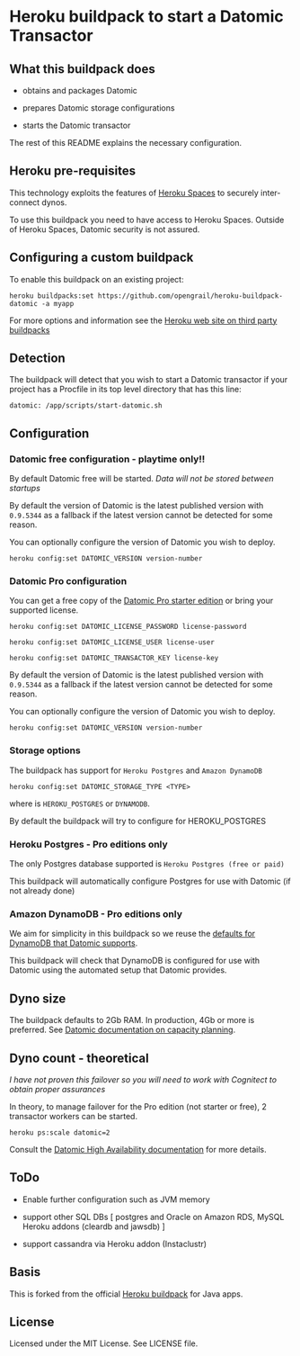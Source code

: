 Heroku buildpack to start a Datomic Transactor
==============================================

## What this buildpack does

- obtains and packages Datomic

- prepares Datomic storage configurations

- starts the Datomic transactor

The rest of this README explains the necessary configuration.

## Heroku pre-requisites

This technology exploits the features of [Heroku Spaces](https://www.heroku.com/private-spaces) to securely inter-connect dynos. 

To use this buildpack you need to have access to Heroku Spaces. Outside of Heroku Spaces, Datomic security is not assured.

## Configuring a custom buildpack

To enable this buildpack on an existing project:

````heroku buildpacks:set https://github.com/opengrail/heroku-buildpack-datomic -a myapp````

For more options and information see the [Heroku web site on third party buildpacks](https://devcenter.heroku.com/articles/third-party-buildpacks#using-a-custom-buildpack)

## Detection

The buildpack will detect that you wish to start a Datomic transactor if your project has a Procfile in its top level directory that has this line:

````datomic: /app/scripts/start-datomic.sh````

## Configuration

### Datomic free configuration - playtime only!!

By default Datomic free will be started. *Data will not be stored between startups*

By default the version of Datomic is the latest published version with `0.9.5344` as a fallback if the latest version cannot be detected for some reason.

You can optionally configure the version of Datomic you wish to deploy.

````heroku config:set DATOMIC_VERSION version-number````

### Datomic Pro configuration

You can get a free copy of the [Datomic Pro starter edition](http://www.datomic.com/get-datomic.html) or bring your supported license.

````heroku config:set DATOMIC_LICENSE_PASSWORD license-password````

````heroku config:set DATOMIC_LICENSE_USER license-user````

````heroku config:set DATOMIC_TRANSACTOR_KEY license-key````

By default the version of Datomic is the latest published version with `0.9.5344` as a fallback if the latest version cannot be detected for some reason.

You can optionally configure the version of Datomic you wish to deploy.

````heroku config:set DATOMIC_VERSION version-number````

### Storage options

The buildpack has support for `Heroku Postgres` and `Amazon DynamoDB`

````heroku config:set DATOMIC_STORAGE_TYPE <TYPE> ````

where <TYPE> is `HEROKU_POSTGRES` or `DYNAMODB`.

By default the buildpack will try to configure for HEROKU_POSTGRES

### Heroku Postgres - Pro editions only

The only Postgres database supported is `Heroku Postgres (free or paid)`

This buildpack will automatically configure Postgres for use with Datomic (if not already done) 

### Amazon DynamoDB - Pro editions only

We aim for simplicity in this buildpack so we reuse the [defaults for DynamoDB that Datomic supports](http://docs.datomic.com/storage.html#provisioning-dynamo).

This buildpack will check that DynamoDB is configured for use with Datomic using the automated setup that Datomic provides.

## Dyno size

The buildpack defaults to 2Gb RAM. In production, 4Gb or more is preferred. See [Datomic documentation on capacity planning](http://docs.datomic.com/capacity.html).

## Dyno count - theoretical

*I have not proven this failover so you will need to work with Cognitect to obtain proper assurances*

In theory, to manage failover for the Pro edition (not starter or free), 2 transactor workers can be started.

```heroku ps:scale datomic=2```

Consult the [Datomic High Availability documentation](http://docs.datomic.com/ha.html) for more details.

## ToDo

- Enable further configuration such as JVM memory

- support other SQL DBs [ postgres and Oracle on Amazon RDS, MySQL Heroku addons (cleardb and jawsdb) ]

- support cassandra via Heroku addon (Instaclustr)

## Basis

This is forked from the official [Heroku buildpack](http://devcenter.heroku.com/articles/buildpack) for Java apps.


License
-------

Licensed under the MIT License. See LICENSE file.
